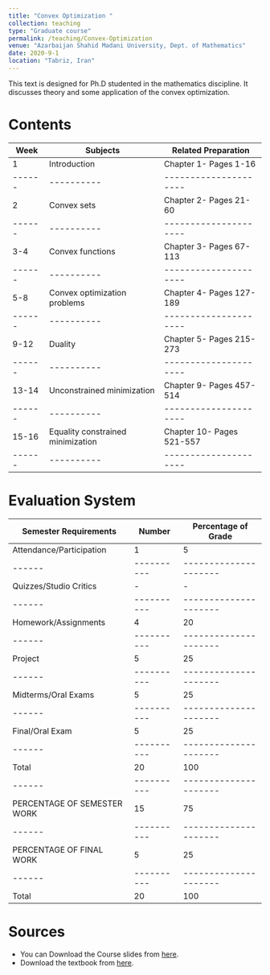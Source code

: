 ```yaml
---
title: "Convex Optimization "
collection: teaching
type: "Graduate course"
permalink: /teaching/Convex-Optimization 
venue: "Azarbaijan Shahid Madani University, Dept. of Mathematics"
date: 2020-9-1
location: "Tabriz, Iran"
---
```

This text is designed for  Ph.D studented in the mathematics discipline. It discusses theory and some application of the convex optimization.

Contents
======

|Week|	Subjects|	Related Preparation|
|------|----------|---------------------|
|1|	Introduction|	Chapter 1- Pages 1-16|
|------|----------|---------------------|
|2|	Convex sets|	Chapter 2- Pages 21-60|
|------|----------|---------------------|
|3-4|	Convex functions|	Chapter 3- Pages 67-113|
|------|----------|---------------------|
|5-8|	Convex optimization problems|	Chapter 4- Pages 127-189|
|------|----------|---------------------|
|9-12|	Duality	|Chapter 5- Pages 215-273|
|------|----------|---------------------|
|13-14	|Unconstrained minimization	|Chapter 9- Pages 457-514|
|------|----------|---------------------|
|15-16	|Equality constrained minimization|	Chapter 10- Pages 521-557|
|------|----------|---------------------|


Evaluation System 
======

|Semester Requirements|	Number|	Percentage of Grade|
|------|----------|---------------------|
|Attendance/Participation|1|5|
|------|----------|---------------------|
|Quizzes/Studio Critics|-|-|
|------|----------|---------------------|
|Homework/Assignments| 4 |20|
|------|----------|---------------------|
|Project|5|25|
|------|----------|---------------------|
|Midterms/Oral Exams|5|25|
|------|----------|---------------------|
|Final/Oral Exam|5|25|
|------|----------|---------------------|
|Total|20|100|
|------|----------|---------------------|
|PERCENTAGE OF SEMESTER WORK|15|75|
|------|----------|---------------------|
|PERCENTAGE OF FINAL WORK|5|25|
|------|----------|---------------------|
|Total	|20|	100|

Sources
======

* You can Download the Course slides  from [here](https://web.stanford.edu/~boyd/cvxbook/bv_cvxslides.pdf).
* Download the textbook from [here](https://web.stanford.edu/~boyd/cvxbook/).
